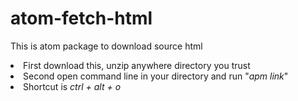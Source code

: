 # atom-fetch-html
This is atom package to download source html<br>
    <li>First download this, unzip anywhere directory you trust</li>
    <li>Second open command line in your directory and run "*apm link*"</li>
    <li>Shortcut is *ctrl + alt + o*</li>
